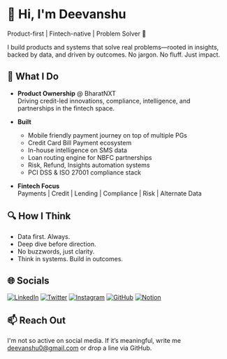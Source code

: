 # 👋 Hi, I'm Deevanshu

Product-first | Fintech-native | Problem Solver 🦈

I build products and systems that solve real problems—rooted in insights, backed by data, and driven by outcomes. No jargon. No fluff. Just impact.

## 💼 What I Do

- **Product Ownership** @ BharatNXT  
  Driving credit-led innovations, compliance, intelligence, and partnerships in the fintech space.

- **Built**
  - Mobile friendly payment journey on top of multiple PGs
  - Credit Card Bill Payment ecosystem  
  - In-house intelligence on SMS data  
  - Loan routing engine for NBFC partnerships  
  - Risk, Refund, Insights automation systems  
  - PCI DSS & ISO 27001 compliance stack

- **Fintech Focus**  
  Payments | Credit | Lending | Compliance | Risk | Alternate Data

## 🔍 How I Think

- Data first. Always.
- Deep dive before direction.
- No buzzwords, just clarity.
- Think in systems. Build in outcomes.

## 🌐 Socials

[![LinkedIn](https://img.shields.io/badge/LinkedIn-%230077B5?style=for-the-badge&logo=linkedin&logoColor=white)](https://www.linkedin.com/in/deevanshu-guru/)
[![Twitter](https://img.shields.io/badge/X-%23000000?style=for-the-badge&logo=twitter&logoColor=white)](https://x.com/deevanshu_guru)
[![Instagram](https://img.shields.io/badge/Instagram-%23E4405F?style=for-the-badge&logo=instagram&logoColor=white)](https://www.instagram.com/deevanshu_guru/)
[![GitHub](https://img.shields.io/badge/GitHub-%2312100E?style=for-the-badge&logo=github&logoColor=white)](https://github.com/deevanshuguru)
[![Notion](https://img.shields.io/badge/Notion-%23000000?style=for-the-badge&logo=notion&logoColor=white)](https://deevanshu.notion.site/Deevanshu-Guru-230b4ae0b6ae804594f4c42cb7ce6e36)

## 📫 Reach Out

I'm not so active on social media. If it’s meaningful, write me [deevanshu0@gmail.com](mailto:deevanshu0@gmail.com) or drop a line via GitHub.